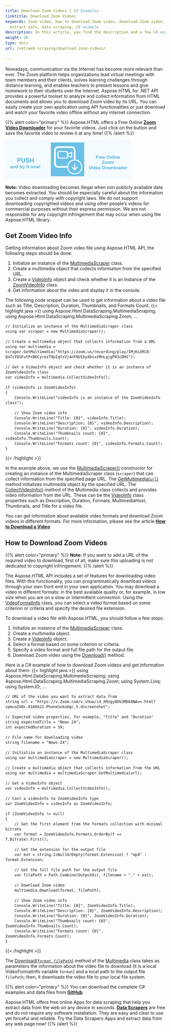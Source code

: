 ```yaml
---
title: Download Zoom Videos | C# Examples
linktitle: Download Zoom Videos
keywords: Zoom video, how to download Zoom video, download Zoom video, Zoom video info, video formats,
  extract data, data scraping, C# example
description: In this article, you find the description and a few C# examples of how to download Zoom videos using the Aspose.HTML API and get information about them.
weight: 30
type: docs
url: /net/web-scraping/download-zoom-videos/

---
```


<link href="./../../style.css" rel="stylesheet" type="text/css" />

Nowadays, communication via the Internet has become more relevant than ever. The Zoom platform helps organizations lead virtual meetings with team members and their clients, solves learning challenges through distance learning, and enables teachers to present lessons and give homework to their students over the Internet. Aspose.HTML for .NET API provides a powerful toolset to analyze and collect information from HTML documents and allows you to download Zoom video by its URL. You can easily create your own application using API functionalities or just download and watch your favorite video offline without any internet connection.

{{% alert color="primary" %}} 
Aspose.HTML offers a Free Online [**Zoom Video Downloader**](https://products.aspose.app/html/en/zoom-video-downloader) for your favorite videos. Just click on the button and save the favorite video to review it at any time! 
{{% /alert %}}  

<a href="https://products.aspose.app/html/en/zoom-video-downloader" target="_blank">![Text "Banner Zoom Video Downloader"](download-zoom.png#center)</a>

**Note:** Video downloading becomes illegal when non publicly available data becomes extracted. You should be especially careful about the information you collect and comply with copyright laws. We do not support downloading copyrighted videos and using other people’s videos for commercial purposes without their express permission. We are not responsible for any copyright infringement that may occur when using the Aspose.HTML library.

## **Get Zoom Video Info**

Getting information about Zoom video file using Aspose.HTML API, the following steps should be done:

1. Initialize an instance of the [MultimediaScraper](https://apireference.aspose.com/html/net/aspose.html.datascraping.multimediascraping/multimediascraper) class.
2. Create a multimedia object that collects information from the specified  URL.
3. Create a [VideoInfo](https://apireference.aspose.com/html/net/aspose.html.datascraping.multimediascraping/videoinfo) object and check whether it is an instance of the [ZoomVideoInfo](https://apireference.aspose.com/html/net/aspose.html.datascraping.multimediascraping.zoom/zoomvideoinfo) class.
4. Get information about the video and display it in the console.

The following code snippet can be used to get information about a video file such as Title, Description, Duration, Thumbnails, and Formats Count.
{{< highlight java >}}
using Aspose.Html.DataScraping.MultimediaScraping;
using Aspose.Html.DataScraping.MultimediaScraping.Zoom;
...

	// Initialize an instance of the MultimediaScraper class 
	using var scraper = new MultimediaScraper();
	
	// Create a multimedia object that collects information from a URL
	using var multimedia = scraper.GetMultimedia("https://zoom.us/recording/play/IMjKs3RC8-QaTcYQSFutPxB6CyrezT9pIqfsVj4nF8UIbyXbsvzMnLgjgP83cDHS");              
	
	// Get a VideoInfo object and check whether it is an instance of ZoomVideoInfo class 
	var videoInfo = multimedia.CollectVideoInfo();
	
	if (videoInfo is ZoomVideoInfo)
	{
	    Console.WriteLine("videoInfo is an instance of the ZoomVideoInfo class");
	
	    // Show Zoom video info
	    Console.WriteLine("Title: {0}", videoInfo.Title);
	    Console.WriteLine("Description: {0}", videoInfo.Description);
	    Console.WriteLine("Duration: {0}", videoInfo.Duration);
	    Console.WriteLine("Thumbnails count: {0}", videoInfo.Thumbnails.Count);
	    Console.WriteLine("Formats count: {0}", videoInfo.Formats.Count);
	}            
{{< /highlight >}}

In the example above, we use the [MultimediaScraper()](https://apireference.aspose.com/html/net/aspose.html.datascraping.multimediascraping/multimediascraper/constructors/main) constructor for creating an instance of the MultimediaScraper class (`scraper`) that can collect information from the specified page URL. The  [GetMultimedia(`url`)](https://apireference.aspose.com/html/net/aspose.html.datascraping.multimediascraping/multimediascraper/methods/getmultimedia) method initializes multimedia object by the specified URL. The [CollectVideoInfo()](https://apireference.aspose.com/html/net/aspose.html.datascraping.multimediascraping/multimedia/methods/collectvideoinfo) method of the Multimedia class collects and provides video information from the URL. These can be the  [VideoInfo](https://apireference.aspose.com/html/net/aspose.html.datascraping.multimediascraping/videoinfo) class properties such as Description, Duration, Formats, MultimediaHost, Thumbnails, and Title for a video file. 

You can get information about available video formats and download Zoom videos in different formats. For more information, please see the article [**How to Download a Video**](/html/net/web-scraping/video-download/).

## **How to Download Zoom Videos**

{{% alert color="primary" %}} 
**Note:** If you want to add a URL of the required video to download, first of all, make sure this uploading is not dedicated to copyright infringement.
{{% /alert %}}

The Aspose.HTML API includes a set of features for downloading video files. With this functionality, you can programmatically download videos through your own front end in your own application. You may download a video in different formats: in the best available quality or, for example, in low size when you are on a slow or intermittent connection. Using the  [VideoFormatInfo](https://apireference.aspose.com/html/net/aspose.html.datascraping.multimediascraping/videoformatinfo) class, you can select a video format based on some criterion or criteria and specify the desired file extension.

To download a video file with Aspose.HTML, you should follow a few steps:
1. Initialize an instance of the [MultimediaScraper](https://apireference.aspose.com/html/net/aspose.html.datascraping.multimediascraping/multimediascraper) class.
2. Create a multimedia object.
3. Create a [VideoInfo](https://apireference.aspose.com/html/net/aspose.html.datascraping.multimediascraping/videoinfo) object.
4. Select a format based on some criterion or criteria. 
5. Specify a video format and full file path for the output file.
6. Download Zoom video using the [Download()](https://apireference.aspose.com/html/net/aspose.html.datascraping.multimediascraping/multimedia/methods/download) method.

Here is a C# example of how to download Zoom videos and get information about them:
{{< highlight java >}}
using Aspose.Html.DataScraping.MultimediaScraping;
using Aspose.Html.DataScraping.MultimediaScraping.Zoom;
using System.Linq;
using System.IO;
...	

    // URL of the video you want to extract data from
    string url = "https://v.Zoom.com/v_show/id_XMzgyODk3MDk0NA==.html?spm=a2h0c.8166622.PhoneSokuUgc_5.dscreenshot";
    
    // Expected video properties, for example, "Title" and "Duration" 
    string expectedTitle = "News 24";
    int expectedDuration = 59;
    
    // File name for downloading video
    string filename = "News-24";
    
    // Initialize an instance of the MultimediaScraper class
    using var multimediaScraper = new MultimediaScraper();
    
    // Create a multimedia object that collects information from the URL
    using var multimedia = multimediaScraper.GetMultimedia(url);
    
    // Get a VideoInfo object
    var videoInfo = multimedia.CollectVideoInfo();
    
    // Cast a videoInfo to ZoomVideoInfo type
    var ZoomVideoInfo = videoInfo as ZoomVideoInfo;
    
    if (ZoomVideoInfo != null)
    {
        // Get the first element from the formats collection with minimal bitrate
        var format = ZoomVideoInfo.Formats.OrderBy(f => f.Bitrate).First();
    
        // Get the extension for the output file
        var ext = string.IsNullOrEmpty(format.Extension) ? "mp4" : format.Extension;
    
        // Get the full file path for the output file
        var filePath = Path.Combine(OutputDir, filename + "." + ext);
    
        // Download Zoom video
        multimedia.Download(format, filePath);
    
        // Show Zoom video info
        Console.WriteLine("Title: {0}", ZoomVideoInfo.Title);
        Console.WriteLine("Description: {0}", ZoomVideoInfo.Description);
        Console.WriteLine("Duration: {0}", ZoomVideoInfo.Duration);
        Console.WriteLine("Thumbnails count: {0}", ZoomVideoInfo.Thumbnails.Count);
        Console.WriteLine("Formats count: {0}", ZoomVideoInfo.Formats.Count);               
    } 
{{< /highlight >}}

The [Download(`format`, `filePath`)](https://apireference.aspose.com/html/net/aspose.html.datascraping.multimediascraping/multimedia/methods/download) method of the [Multimedia](https://apireference.aspose.com/html/net/aspose.html.datascraping.multimediascraping/multimedia) class takes as parameters the information about the video file to download (it is a local VideoFormatInfo variable `format`) and a local path to the output file `filePath`; then, it downloads the video file to your local file system. 

{{% alert color="primary" %}} 
You can download the complete C# examples and data files from [**GitHub**](https://github.com/aspose-html/Aspose.HTML-Documentation/tree/main/content/tests-net).

Aspose.HTML offers free online Apps for data scraping that help you extract data from the web on any device in seconds. [**Data Scrapers**](https://products.aspose.app/html/en/scrapers) are free and do not require any software installation. They are easy and clear to use yet forceful and reliable. Try the Data Scrapers Apps and extract data from any web page now! 
{{% /alert %}} 









